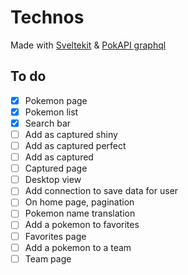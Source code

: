 # Technos

Made with [Sveltekit](https://kit.svelte.dev/) & [PokAPI graphql](https://pokeapi.co/docs/graphql)

## To do

- [x] Pokemon page
- [x] Pokemon list
- [x] Search bar
- [ ] Add as captured shiny
- [ ] Add as captured perfect
- [ ] Add as captured
- [ ] Captured page
- [ ] Desktop view
- [ ] Add connection to save data for user
- [ ] On home page, pagination
- [ ] Pokemon name translation
- [ ] Add a pokemon to favorites
- [ ] Favorites page
- [ ] Add a pokemon to a team
- [ ] Team page
